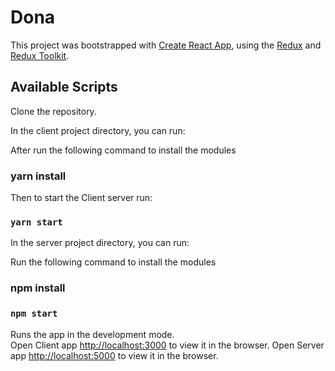 # Dona

This project was bootstrapped with [Create React App](https://github.com/facebook/create-react-app), using the [Redux](https://redux.js.org/) and [Redux Toolkit](https://redux-toolkit.js.org/).

## Available Scripts

Clone the repository.

In the client project directory, you can run:

After run the following command to install the modules 
### yarn install

Then to start the Client server run:
### `yarn start`


In the server project directory, you can run:

Run the following command to install the modules 
### npm install

### `npm start`


Runs the app in the development mode.<br />
Open  Client app [http://localhost:3000](http://localhost:3000) to view it in the browser.
Open  Server app [http://localhost:5000](http://localhost:5000) to view it in the browser.




